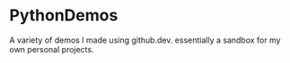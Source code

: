 # PythonDemos

A variety of demos I made using github.dev. essentially a sandbox for my own personal projects.
